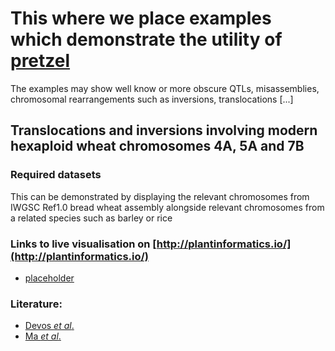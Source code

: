 # This where we place examples which demonstrate the utility of [pretzel](https://github.com/plantinformatics/pretzel)

The examples may show well know or more obscure QTLs, misassemblies, chromosomal rearrangements such as inversions, translocations [...]

## Translocations and inversions involving modern hexaploid wheat chromosomes 4A, 5A and 7B

### Required datasets

This can be demonstrated by displaying the relevant chromosomes from IWGSC Ref1.0 bread wheat assembly alongside relevant chromosomes from a related species such as barley or rice 

### Links to live visualisation on [http://plantinformatics.io/](http://plantinformatics.io/)

* [placeholder](http://plantinformatics.io/)

### Literature:

* [Devos *et al*.](https://link.springer.com/article/10.1007%2FBF00220890)
* [Ma *et al*.](http://journals.plos.org/plosone/article?id=10.1371/journal.pone.0079329)
